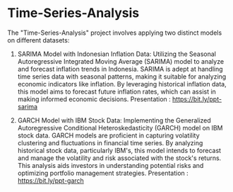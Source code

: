 # Time-Series-Analysis

The "Time-Series-Analysis" project involves applying two distinct models on different datasets:

1. SARIMA Model with Indonesian Inflation Data:
   Utilizing the Seasonal Autoregressive Integrated Moving Average (SARIMA) model to analyze and forecast inflation trends in Indonesia. SARIMA is adept at handling time series data with seasonal patterns, making it suitable for analyzing economic indicators like inflation. By leveraging historical inflation data, this model aims to forecast future inflation rates, which can assist in making informed economic decisions.
Presentation : <https://bit.ly/ppt-sarima>

3. GARCH Model with IBM Stock Data:
   Implementing the Generalized Autoregressive Conditional Heteroskedasticity (GARCH) model on IBM stock data. GARCH models are proficient in capturing volatility clustering and fluctuations in financial time series. By analyzing historical stock data, particularly IBM's, this model intends to forecast and manage the volatility and risk associated with the stock's returns. This analysis aids investors in understanding potential risks and optimizing portfolio management strategies.
Presentation : <https://bit.ly/ppt-garch>
